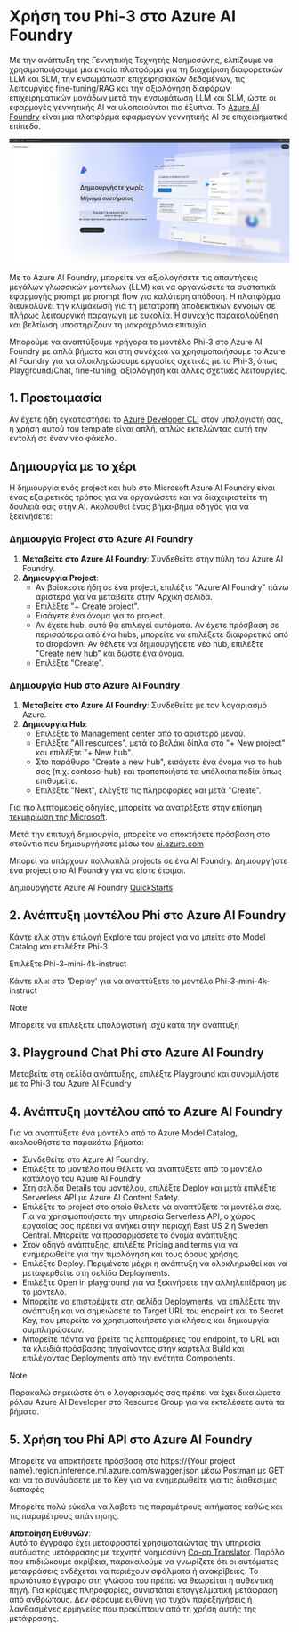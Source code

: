 <!--
CO_OP_TRANSLATOR_METADATA:
{
  "original_hash": "3a1e48b628022485aac989c9f733e792",
  "translation_date": "2025-05-09T20:11:41+00:00",
  "source_file": "md/02.QuickStart/AzureAIFoundry_QuickStart.md",
  "language_code": "el"
}
-->
# **Χρήση του Phi-3 στο Azure AI Foundry**

Με την ανάπτυξη της Γεννητικής Τεχνητής Νοημοσύνης, ελπίζουμε να χρησιμοποιήσουμε μια ενιαία πλατφόρμα για τη διαχείριση διαφορετικών LLM και SLM, την ενσωμάτωση επιχειρησιακών δεδομένων, τις λειτουργίες fine-tuning/RAG και την αξιολόγηση διαφόρων επιχειρηματικών μονάδων μετά την ενσωμάτωση LLM και SLM, ώστε οι εφαρμογές γεννητικής AI να υλοποιούνται πιο έξυπνα. Το [Azure AI Foundry](https://ai.azure.com) είναι μια πλατφόρμα εφαρμογών γεννητικής AI σε επιχειρηματικό επίπεδο.

![aistudo](../../../../translated_images/aifoundry_home.ffa4fe13d11f26171097f8666a1db96ac0979ffa1adde80374c60d1136c7e1de.el.png)

Με το Azure AI Foundry, μπορείτε να αξιολογήσετε τις απαντήσεις μεγάλων γλωσσικών μοντέλων (LLM) και να οργανώσετε τα συστατικά εφαρμογής prompt με prompt flow για καλύτερη απόδοση. Η πλατφόρμα διευκολύνει την κλιμάκωση για τη μετατροπή αποδεικτικών εννοιών σε πλήρως λειτουργική παραγωγή με ευκολία. Η συνεχής παρακολούθηση και βελτίωση υποστηρίζουν τη μακροχρόνια επιτυχία.

Μπορούμε να αναπτύξουμε γρήγορα το μοντέλο Phi-3 στο Azure AI Foundry με απλά βήματα και στη συνέχεια να χρησιμοποιήσουμε το Azure AI Foundry για να ολοκληρώσουμε εργασίες σχετικές με το Phi-3, όπως Playground/Chat, fine-tuning, αξιολόγηση και άλλες σχετικές λειτουργίες.

## **1. Προετοιμασία**

Αν έχετε ήδη εγκαταστήσει το [Azure Developer CLI](https://learn.microsoft.com/azure/developer/azure-developer-cli/overview?WT.mc_id=aiml-138114-kinfeylo) στον υπολογιστή σας, η χρήση αυτού του template είναι απλή, απλώς εκτελώντας αυτή την εντολή σε έναν νέο φάκελο.

## Δημιουργία με το χέρι

Η δημιουργία ενός project και hub στο Microsoft Azure AI Foundry είναι ένας εξαιρετικός τρόπος για να οργανώσετε και να διαχειριστείτε τη δουλειά σας στην AI. Ακολουθεί ένας βήμα-βήμα οδηγός για να ξεκινήσετε:

### Δημιουργία Project στο Azure AI Foundry

1. **Μεταβείτε στο Azure AI Foundry**: Συνδεθείτε στην πύλη του Azure AI Foundry.
2. **Δημιουργία Project**:
   - Αν βρίσκεστε ήδη σε ένα project, επιλέξτε "Azure AI Foundry" πάνω αριστερά για να μεταβείτε στην Αρχική σελίδα.
   - Επιλέξτε "+ Create project".
   - Εισάγετε ένα όνομα για το project.
   - Αν έχετε hub, αυτό θα επιλεγεί αυτόματα. Αν έχετε πρόσβαση σε περισσότερα από ένα hubs, μπορείτε να επιλέξετε διαφορετικό από το dropdown. Αν θέλετε να δημιουργήσετε νέο hub, επιλέξτε "Create new hub" και δώστε ένα όνομα.
   - Επιλέξτε "Create".

### Δημιουργία Hub στο Azure AI Foundry

1. **Μεταβείτε στο Azure AI Foundry**: Συνδεθείτε με τον λογαριασμό Azure.
2. **Δημιουργία Hub**:
   - Επιλέξτε το Management center από το αριστερό μενού.
   - Επιλέξτε "All resources", μετά το βελάκι δίπλα στο "+ New project" και επιλέξτε "+ New hub".
   - Στο παράθυρο "Create a new hub", εισάγετε ένα όνομα για το hub σας (π.χ. contoso-hub) και τροποποιήστε τα υπόλοιπα πεδία όπως επιθυμείτε.
   - Επιλέξτε "Next", ελέγξτε τις πληροφορίες και μετά "Create".

Για πιο λεπτομερείς οδηγίες, μπορείτε να ανατρέξετε στην επίσημη [τεκμηρίωση της Microsoft](https://learn.microsoft.com/azure/ai-studio/how-to/create-projects).

Μετά την επιτυχή δημιουργία, μπορείτε να αποκτήσετε πρόσβαση στο στούντιο που δημιουργήσατε μέσω του [ai.azure.com](https://ai.azure.com/)

Μπορεί να υπάρχουν πολλαπλά projects σε ένα AI Foundry. Δημιουργήστε ένα project στο AI Foundry για να είστε έτοιμοι.

Δημιουργήστε Azure AI Foundry [QuickStarts](https://learn.microsoft.com/azure/ai-studio/quickstarts/get-started-code)


## **2. Ανάπτυξη μοντέλου Phi στο Azure AI Foundry**

Κάντε κλικ στην επιλογή Explore του project για να μπείτε στο Model Catalog και επιλέξτε Phi-3

Επιλέξτε Phi-3-mini-4k-instruct

Κάντε κλικ στο 'Deploy' για να αναπτύξετε το μοντέλο Phi-3-mini-4k-instruct

> [!NOTE]
>
> Μπορείτε να επιλέξετε υπολογιστική ισχύ κατά την ανάπτυξη

## **3. Playground Chat Phi στο Azure AI Foundry**

Μεταβείτε στη σελίδα ανάπτυξης, επιλέξτε Playground και συνομιλήστε με το Phi-3 του Azure AI Foundry

## **4. Ανάπτυξη μοντέλου από το Azure AI Foundry**

Για να αναπτύξετε ένα μοντέλο από το Azure Model Catalog, ακολουθήστε τα παρακάτω βήματα:

- Συνδεθείτε στο Azure AI Foundry.
- Επιλέξτε το μοντέλο που θέλετε να αναπτύξετε από το μοντέλο κατάλογο του Azure AI Foundry.
- Στη σελίδα Details του μοντέλου, επιλέξτε Deploy και μετά επιλέξτε Serverless API με Azure AI Content Safety.
- Επιλέξτε το project στο οποίο θέλετε να αναπτύξετε τα μοντέλα σας. Για να χρησιμοποιήσετε την υπηρεσία Serverless API, ο χώρος εργασίας σας πρέπει να ανήκει στην περιοχή East US 2 ή Sweden Central. Μπορείτε να προσαρμόσετε το όνομα ανάπτυξης.
- Στον οδηγό ανάπτυξης, επιλέξτε Pricing and terms για να ενημερωθείτε για την τιμολόγηση και τους όρους χρήσης.
- Επιλέξτε Deploy. Περιμένετε μέχρι η ανάπτυξη να ολοκληρωθεί και να μεταφερθείτε στη σελίδα Deployments.
- Επιλέξτε Open in playground για να ξεκινήσετε την αλληλεπίδραση με το μοντέλο.
- Μπορείτε να επιστρέψετε στη σελίδα Deployments, να επιλέξετε την ανάπτυξη και να σημειώσετε το Target URL του endpoint και το Secret Key, που μπορείτε να χρησιμοποιήσετε για κλήσεις και δημιουργία συμπληρώσεων.
- Μπορείτε πάντα να βρείτε τις λεπτομέρειες του endpoint, το URL και τα κλειδιά πρόσβασης πηγαίνοντας στην καρτέλα Build και επιλέγοντας Deployments από την ενότητα Components.

> [!NOTE]
> Παρακαλώ σημειώστε ότι ο λογαριασμός σας πρέπει να έχει δικαιώματα ρόλου Azure AI Developer στο Resource Group για να εκτελέσετε αυτά τα βήματα.

## **5. Χρήση του Phi API στο Azure AI Foundry**

Μπορείτε να αποκτήσετε πρόσβαση στο https://{Your project name}.region.inference.ml.azure.com/swagger.json μέσω Postman με GET και να το συνδυάσετε με το Key για να ενημερωθείτε για τις διαθέσιμες διεπαφές

Μπορείτε πολύ εύκολα να λάβετε τις παραμέτρους αιτήματος καθώς και τις παραμέτρους απάντησης.

**Αποποίηση Ευθυνών**:  
Αυτό το έγγραφο έχει μεταφραστεί χρησιμοποιώντας την υπηρεσία αυτόματης μετάφρασης με τεχνητή νοημοσύνη [Co-op Translator](https://github.com/Azure/co-op-translator). Παρόλο που επιδιώκουμε ακρίβεια, παρακαλούμε να γνωρίζετε ότι οι αυτόματες μεταφράσεις ενδέχεται να περιέχουν σφάλματα ή ανακρίβειες. Το πρωτότυπο έγγραφο στη γλώσσα του πρέπει να θεωρείται η αυθεντική πηγή. Για κρίσιμες πληροφορίες, συνιστάται επαγγελματική μετάφραση από ανθρώπους. Δεν φέρουμε ευθύνη για τυχόν παρεξηγήσεις ή λανθασμένες ερμηνείες που προκύπτουν από τη χρήση αυτής της μετάφρασης.